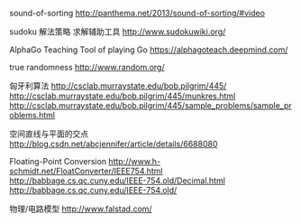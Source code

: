 sound-of-sorting
http://panthema.net/2013/sound-of-sorting/#video

sudoku 解法策略 求解辅助工具
http://www.sudokuwiki.org/

AlphaGo Teaching Tool of playing Go
https://alphagoteach.deepmind.com/

true randomness
http://www.random.org/

匈牙利算法
http://csclab.murraystate.edu/bob.pilgrim/445/  
http://csclab.murraystate.edu/bob.pilgrim/445/munkres.html  
http://csclab.murraystate.edu/bob.pilgrim/445/sample_problems/sample_problems.html



空间直线与平面的交点
http://blog.csdn.net/abcjennifer/article/details/6688080

Floating-Point Conversion
http://www.h-schmidt.net/FloatConverter/IEEE754.html  
http://babbage.cs.qc.cuny.edu/IEEE-754.old/Decimal.html  
http://babbage.cs.qc.cuny.edu/IEEE-754.old/

物理/电路模型
http://www.falstad.com/  

